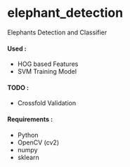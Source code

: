 # elephant_detection
Elephants Detection and Classifier
#### Used : 
* HOG based Features
* SVM Training Model

#### TODO : 
* Crossfold Validation

#### Requirements :
* Python
* OpenCV (cv2)
* numpy
* sklearn

